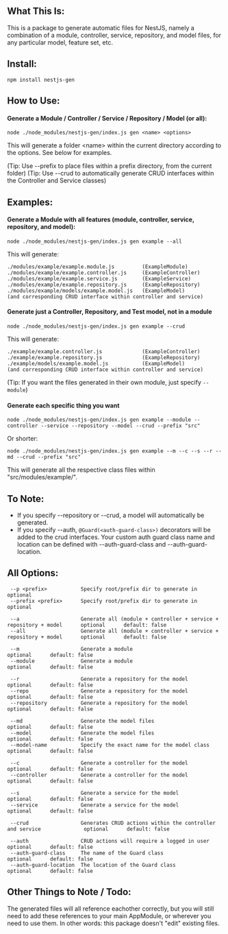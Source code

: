 ## What This Is:

This is a package to generate automatic files for NestJS, namely a combination of a module, controller, service, repository, and model files, for any particular model, feature set, etc.

## Install:

    npm install nestjs-gen


## How to Use:

#### Generate a Module / Controller / Service / Repository / Model (or all):

    node ./node_modules/nestjs-gen/index.js gen <name> <options>


This will generate a folder \<name> within the current directory according to the options. See below for examples.

(Tip: Use --prefix to place files within a prefix directory, from the current folder)
(Tip: Use --crud to automatically generate CRUD interfaces within the Controller and Service classes)


## Examples:

#### Generate a Module with all features (module, controller, service, repository, and model):

    node ./node_modules/nestjs-gen/index.js gen example --all

This will generate:

    ./modules/example/example.module.js         (ExampleModule)
    ./modules/example/example.controller.js     (ExampleController)
    ./modules/example/example.service.js        (ExampleService)
    ./modules/example/example.repository.js     (ExampleRepository)
    ./modules/example/models/example.model.js   (ExampleModel)
    (and corresponding CRUD interface within controller and service)

#### Generate just a Controller, Repository, and Test model, not in a module

    node ./node_modules/nestjs-gen/index.js gen example --crud

This will generate:

    ./example/example.controller.js             (ExampleController)
    ./example/example.repository.js             (ExampleRepository)
    ./example/models/example.model.js           (ExampleModel)
    (and corresponding CRUD interface within controller and service)

(Tip: If you want the files generated in their own module, just specify `--module`)

#### Generate each specific thing you want

    node ./node_modules/nestjs-gen/index.js gen example --module --controller --service --repository --model --crud --prefix "src"

Or shorter:

    node ./node_modules/nestjs-gen/index.js gen example --m --c --s --r --md --crud --prefix "src"

This will generate all the respective class files within "src/modules/example/".

## To Note:
* If you specify --repository or --crud, a model will automatically be generated.
* If you specify --auth, `@Guard(<auth-guard-class>)` decorators will be added to the crud interfaces. Your custom auth guard class name and location can be defined with --auth-guard-class and --auth-guard-location.


## All Options:

     --p <prefix>           Specify root/prefix dir to generate in                                optional
     --prefix <prefix>      Specify root/prefix dir to generate in                                optional
     
     --a                    Generate all (module + controller + service + repository + model      optional      default: false
     --all                  Generate all (module + controller + service + repository + model      optional      default: false
     
     --m                    Generate a module                                                     optional      default: false
     --module               Generate a module                                                     optional      default: false
      
     --r                    Generate a repository for the model                                   optional      default: false
     --repo                 Generate a repository for the model                                   optional      default: false
     --repository           Generate a repository for the model                                   optional      default: false
     
     --md                   Generate the model files                                              optional      default: false
     --model                Generate the model files                                              optional      default: false
     --model-name           Specify the exact name for the model class                            optional      default: false
     
     --c                    Generate a controller for the model                                   optional      default: false
     --controller           Generate a controller for the model                                   optional      default: false
     
     --s                    Generate a service for the model                                      optional      default: false
     --service              Generate a service for the model                                      optional      default: false
     
     --crud                 Generates CRUD actions within the controller and service              optional      default: false
     
     --auth                 CRUD actions will require a logged in user                            optional      default: false
     --auth-guard-class     The name of the Guard class                                           optional      default: false
     --auth-guard-location  The location of the Guard class                                       optional      default: false


## Other Things to Note / Todo:
The generated files will all reference eachother correctly, but you will still need to add these references to your main AppModule, or wherever you need to use them. In other words: this package doesn't "edit" existing files.